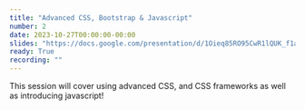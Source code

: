 ```yaml
---
title: "Advanced CSS, Bootstrap & Javascript"
number: 2
date: 2023-10-27T00:00:00-00:00
slides: "https://docs.google.com/presentation/d/1Oieq85RO95CwR1lQUK_f1akb_AifEJgLI7VatIOztf4/edit?usp=sharing"
ready: True
recording: ""
---
```


This session will cover using advanced CSS, and CSS frameworks as well as introducing javascript!